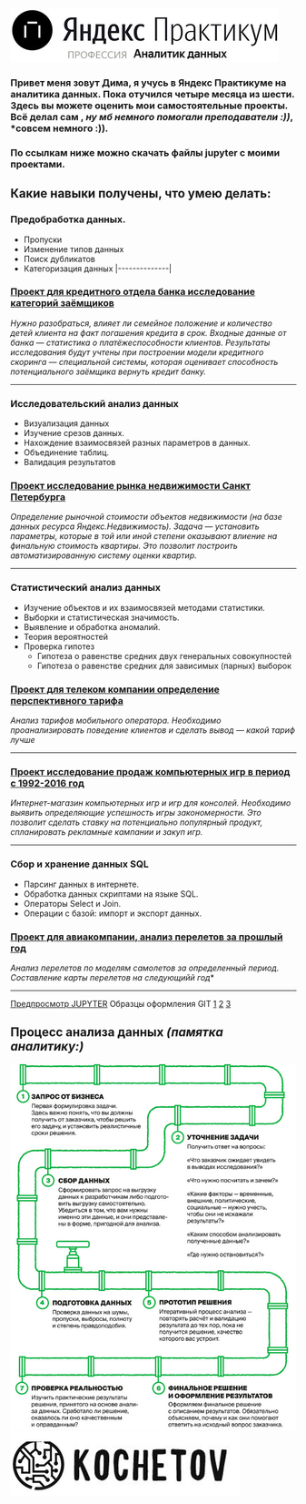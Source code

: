 ![](https://github.com/konicaRu/pictures_blog/blob/master/anal_logo_yn_logo_prof.jpg)

### Привет меня зовут Дима, я учусь в Яндекс Практикуме на аналитика данных. Пока отучился четыре месяца из шести. Здесь вы можете оценить мои самостоятельные проекты. Всё делал сам , *ну мб немного помогали преподаватели :))*, *совсем немного :)).  
### По ссылкам ниже можно скачать файлы jupyter с моими проектами.

## Какие навыки получены, что умею делать:
### Предобработка данных.
- Пропуски
- Изменение типов данных
- Поиск дубликатов
- Категоризация данных
|--------------|
### [Проект для кредитного отдела банка исследование категорий заёмщиков](https://nbviewer.jupyter.org/github/konicaRu/i_am_data_analyst/blob/master/1_project_data_pre_processing/1_project_git_finance_bank_loan.ipynb)  
*Нужно разобраться, влияет ли семейное положение и количество детей клиента на факт погашения кредита в срок. Входные данные от банка — статистика о платёжеспособности клиентов. Результаты исследования будут учтены при построении модели кредитного скоринга — специальной системы, которая оценивает способность потенциального заёмщика вернуть кредит банку.*
____________________________________________________________________
### Исследовательский анализ данных
- Визуализация данных
- Изучение срезов данных.
- Нахождение взаимосвязей разных параметров в данных. 
- Объединение таблиц.
- Валидация результатов 

### [Проект исследование рынка недвижимости Санкт Петербурга](https://nbviewer.jupyter.org/github/konicaRu/i_am_data_analyst/blob/master/2_project_research_data_analysis/2_project_flat_for_sale.ipynb)  
*Определение рыночной стоимости объектов недвижимости (на базе данных ресурса Яндекс.Недвижимость). Задача — установить параметры, которые в той или иной степени оказывают влиение на финальную стоимость квартиры. Это позволит построить автоматизированную систему оценки квартир.*
______________________________________________________________________
### Статистический анализ данных
- Изучение объектов и их взаимосвязей методами статистики.
- Выборки и статистическая значимость. 
- Выявление и обработка аномалий.
- Теория вероятностей
- Проверка гипотез
  - Гипотеза о равенстве средних двух генеральных совокупностей
  - Гипотеза о равенстве средних для зависимых (парных) выборок
  
### [Проект для телеком компании определение перспективного тарифа](https://nbviewer.jupyter.org/github/konicaRu/data_analyst/blob/master/3_project_statistical_analysis_data/3_project_telecom_tariff.ipynb)  
*Анализ тарифов мобильного оператора. Необходимо проанализировать поведение клиентов и сделать вывод — какой тариф лучше*
______________________________________________________________________________
### [Проект исследование продаж компьютерных игр в период с 1992-2016 год](https://nbviewer.jupyter.org/github/konicaRu/i_am_data_analyst/blob/master/4_complete_project_1/complete_project_1_computer%20games.ipynb)  
*Интернет-магазин компьютерных игр и игр для консолей. Необходимо выявить определяющие успешность игры закономерности. Это позволит сделать ставку на потенциально популярный продукт, спланировать рекламные кампании и закуп игр.*
_______________________________________________________________________
### Сбор и хранение данных SQL
- Парсинг данных в интернете.
- Обработка данных скриптами на языке SQL. 
- Операторы Select и Join.
- Операции с базой: импорт и экспорт данных.

### [Проект для авиакомпании, анализ перелетов за прошлый год](https://nbviewer.jupyter.org/github/konicaRu/i_am_data_analyst/blob/master/5_project_collection_and_storage/5_analytics_in_airlines.ipynb)  
*Анализ перелетов по моделям самолетов за определенный период. Составление карты перелетов на следующийй год**
________________________________________________________________________________________________________
[Предпросмотр JUPYTER](https://nbviewer.jupyter.org/)
Образцы оформления GIT [1](https://github.com/Higem11/Yandex-Data-Analysis)
[2](https://github.com/semkamagurov)
[3](https://github.com/Drewleks/yandex_praktikum)
## Процесс анализа данных *(памятка аналитику:)*
  
![](https://github.com/konicaRu/pictures_blog/blob/master/anal_truby_%20(3).jpg)
![](https://github.com/konicaRu/pictures_blog/blob/master/Logo_Kochetov_cv.jpg)
